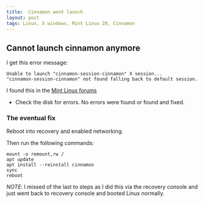 ```yaml
---
title:  Cinnamon wont launch
layout: post
tags: Linux, X windows, Mint Linux 20, Cinnamon
---
```


## Cannot launch cinnamon anymore

I get this error message:

```
Unable to launch "cinnamon-session-cinnamon" X session...
"cinnamon-session-cinnamon" not found falling back to default session.
```

I found this in the [Mint Linux forums]

* Check the disk for errors.
No errors were found or found and fixed.

### The eventual fix
Reboot into recovery and enabled networking.

Then run the following commands:
```
mount -o remount,rw /
apt update
apt install --reinstall cinnamon
sync
reboot
```

_NOTE_: I missed of the last to steps as I did this via the recovery console and just went back to recovery console and booted Linux normally.

[Mint Linux forums]: https://forums.linuxmint.com/viewtopic.php?t=278084
